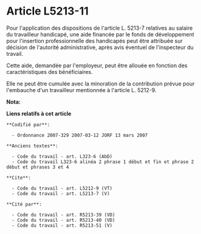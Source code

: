 # Article L5213-11

Pour l'application des dispositions de l'article L. 5213-7 relatives au salaire du travailleur handicapé, une aide financée
par le fonds de développement pour l'insertion professionnelle des handicapés peut être attribuée sur décision de l'autorité
administrative, après avis éventuel de l'inspecteur du travail. 

Cette aide, demandée par l'employeur, peut être allouée en fonction des caractéristiques des bénéficiaires. 

Elle ne peut être cumulée avec la minoration de la contribution prévue pour l'embauche d'un travailleur mentionnée à
l'article L. 5212-9.

**Nota:**



**Liens relatifs à cet article**

	**Codifié par**:

	  - Ordonnance 2007-329 2007-03-12 JORF 13 mars 2007

	**Anciens textes**:

	  - Code du travail - art. L323-6 (AbD)
	  - Code du travail L323-6 alinéa 2 phrase 1 début et fin et phrase 2 début et phrases 3 et 4

	**Cite**:

	  - Code du travail - art. L5212-9 (VT)
	  - Code du travail - art. L5213-7 (V)

	**Cité par**:

	  - Code du travail - art. R5213-39 (VD)
	  - Code du travail - art. R5213-40 (VD)
	  - Code du travail - art. R5213-51 (V)
